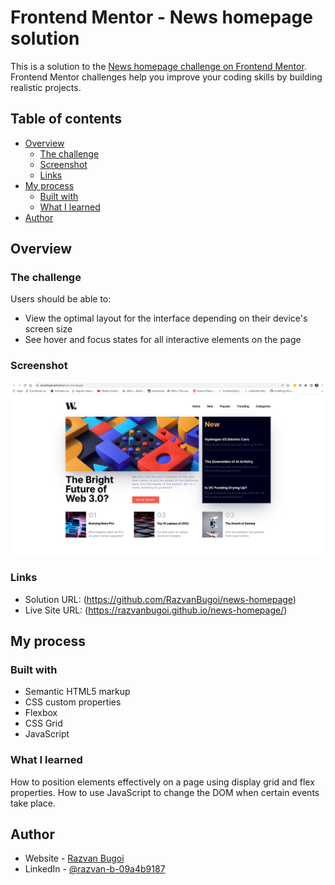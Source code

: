 # Frontend Mentor - News homepage solution

This is a solution to the [News homepage challenge on Frontend Mentor](https://www.frontendmentor.io/challenges/news-homepage-H6SWTa1MFl). Frontend Mentor challenges help you improve your coding skills by building realistic projects. 

## Table of contents

- [Overview](#overview)
  - [The challenge](#the-challenge)
  - [Screenshot](#screenshot)
  - [Links](#links)
- [My process](#my-process)
  - [Built with](#built-with)
  - [What I learned](#what-i-learned)
- [Author](#author)


## Overview

### The challenge

Users should be able to:

- View the optimal layout for the interface depending on their device's screen size
- See hover and focus states for all interactive elements on the page

### Screenshot

![](./screenshot.jpg)


### Links

- Solution URL: (https://github.com/RazvanBugoi/news-homepage)
- Live Site URL: (https://razvanbugoi.github.io/news-homepage/)

## My process

### Built with

- Semantic HTML5 markup
- CSS custom properties
- Flexbox
- CSS Grid
- JavaScript


### What I learned

How to position elements effectively on a page using display grid and flex properties. How to use JavaScript to change the DOM when certain events take place.


## Author

- Website - [Razvan Bugoi](https://www.razvanbugoi.com)
- LinkedIn - [@razvan-b-09a4b9187](https://www.linkedin.com/in/razvan-b-09a4b9187/)
